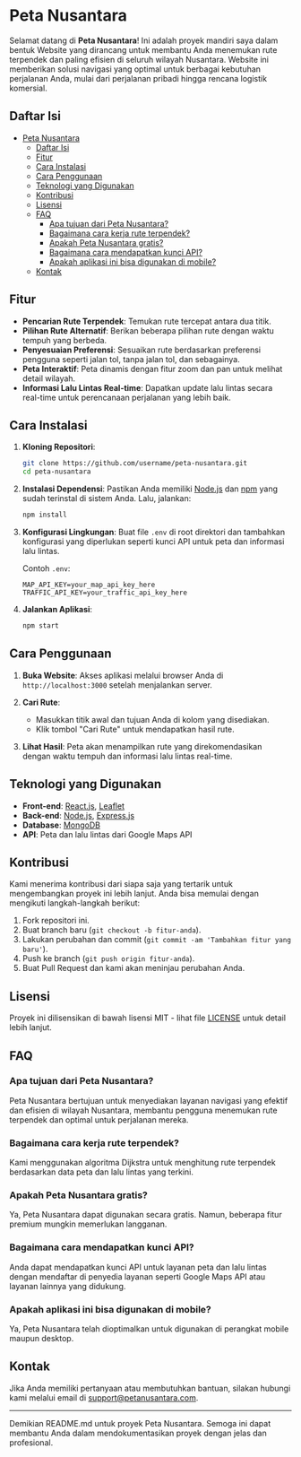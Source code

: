 # Peta Nusantara

Selamat datang di **Peta Nusantara**! Ini adalah proyek mandiri saya dalam bentuk Website yang dirancang untuk membantu Anda menemukan rute terpendek dan paling efisien di seluruh wilayah Nusantara. Website ini memberikan solusi navigasi yang optimal untuk berbagai kebutuhan perjalanan Anda, mulai dari perjalanan pribadi hingga rencana logistik komersial.

## Daftar Isi

- [Peta Nusantara](#peta-nusantara)
  - [Daftar Isi](#daftar-isi)
  - [Fitur](#fitur)
  - [Cara Instalasi](#cara-instalasi)
  - [Cara Penggunaan](#cara-penggunaan)
  - [Teknologi yang Digunakan](#teknologi-yang-digunakan)
  - [Kontribusi](#kontribusi)
  - [Lisensi](#lisensi)
  - [FAQ](#faq)
    - [Apa tujuan dari Peta Nusantara?](#apa-tujuan-dari-peta-nusantara)
    - [Bagaimana cara kerja rute terpendek?](#bagaimana-cara-kerja-rute-terpendek)
    - [Apakah Peta Nusantara gratis?](#apakah-peta-nusantara-gratis)
    - [Bagaimana cara mendapatkan kunci API?](#bagaimana-cara-mendapatkan-kunci-api)
    - [Apakah aplikasi ini bisa digunakan di mobile?](#apakah-aplikasi-ini-bisa-digunakan-di-mobile)
  - [Kontak](#kontak)

## Fitur

- **Pencarian Rute Terpendek**: Temukan rute tercepat antara dua titik.
- **Pilihan Rute Alternatif**: Berikan beberapa pilihan rute dengan waktu tempuh yang berbeda.
- **Penyesuaian Preferensi**: Sesuaikan rute berdasarkan preferensi pengguna seperti jalan tol, tanpa jalan tol, dan sebagainya.
- **Peta Interaktif**: Peta dinamis dengan fitur zoom dan pan untuk melihat detail wilayah.
- **Informasi Lalu Lintas Real-time**: Dapatkan update lalu lintas secara real-time untuk perencanaan perjalanan yang lebih baik.

## Cara Instalasi

1. **Kloning Repositori**:

   ```bash
   git clone https://github.com/username/peta-nusantara.git
   cd peta-nusantara
   ```

2. **Instalasi Dependensi**:
   Pastikan Anda memiliki [Node.js](https://nodejs.org/) dan [npm](https://www.npmjs.com/) yang sudah terinstal di sistem Anda. Lalu, jalankan:

   ```bash
   npm install
   ```

3. **Konfigurasi Lingkungan**:
   Buat file `.env` di root direktori dan tambahkan konfigurasi yang diperlukan seperti kunci API untuk peta dan informasi lalu lintas.

   Contoh `.env`:

   ```env
   MAP_API_KEY=your_map_api_key_here
   TRAFFIC_API_KEY=your_traffic_api_key_here
   ```

4. **Jalankan Aplikasi**:
   ```bash
   npm start
   ```

## Cara Penggunaan

1. **Buka Website**: Akses aplikasi melalui browser Anda di `http://localhost:3000` setelah menjalankan server.

2. **Cari Rute**:

   - Masukkan titik awal dan tujuan Anda di kolom yang disediakan.
   - Klik tombol "Cari Rute" untuk mendapatkan hasil rute.

3. **Lihat Hasil**: Peta akan menampilkan rute yang direkomendasikan dengan waktu tempuh dan informasi lalu lintas real-time.

## Teknologi yang Digunakan

- **Front-end**: [React.js](https://reactjs.org/), [Leaflet](https://leafletjs.com/)
- **Back-end**: [Node.js](https://nodejs.org/), [Express.js](https://expressjs.com/)
- **Database**: [MongoDB](https://www.mongodb.com/)
- **API**: Peta dan lalu lintas dari Google Maps API

## Kontribusi

Kami menerima kontribusi dari siapa saja yang tertarik untuk mengembangkan proyek ini lebih lanjut. Anda bisa memulai dengan mengikuti langkah-langkah berikut:

1. Fork repositori ini.
2. Buat branch baru (`git checkout -b fitur-anda`).
3. Lakukan perubahan dan commit (`git commit -am 'Tambahkan fitur yang baru'`).
4. Push ke branch (`git push origin fitur-anda`).
5. Buat Pull Request dan kami akan meninjau perubahan Anda.

## Lisensi

Proyek ini dilisensikan di bawah lisensi MIT - lihat file [LICENSE](LICENSE) untuk detail lebih lanjut.

## FAQ

### Apa tujuan dari Peta Nusantara?

Peta Nusantara bertujuan untuk menyediakan layanan navigasi yang efektif dan efisien di wilayah Nusantara, membantu pengguna menemukan rute terpendek dan optimal untuk perjalanan mereka.

### Bagaimana cara kerja rute terpendek?

Kami menggunakan algoritma Dijkstra untuk menghitung rute terpendek berdasarkan data peta dan lalu lintas yang terkini.

### Apakah Peta Nusantara gratis?

Ya, Peta Nusantara dapat digunakan secara gratis. Namun, beberapa fitur premium mungkin memerlukan langganan.

### Bagaimana cara mendapatkan kunci API?

Anda dapat mendapatkan kunci API untuk layanan peta dan lalu lintas dengan mendaftar di penyedia layanan seperti Google Maps API atau layanan lainnya yang didukung.

### Apakah aplikasi ini bisa digunakan di mobile?

Ya, Peta Nusantara telah dioptimalkan untuk digunakan di perangkat mobile maupun desktop.

## Kontak

Jika Anda memiliki pertanyaan atau membutuhkan bantuan, silakan hubungi kami melalui email di [support@petanusantara.com](mailto:support@petanusantara.com).

---

Demikian README.md untuk proyek Peta Nusantara. Semoga ini dapat membantu Anda dalam mendokumentasikan proyek dengan jelas dan profesional.
